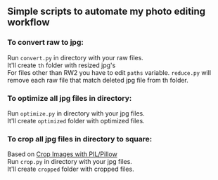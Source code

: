 ## Simple scripts to automate my photo editing workflow

### To convert raw to jpg:
  Run ```convert.py``` in directory with your raw files. <br/> It'll create ```th``` folder with resized jpg's <br/>
  For files other than RW2 you have to edit ```paths``` variable.
  ```reduce.py``` will remove each raw file that match deleted jpg file from th folder.

### To optimize all jpg files in directory:
  Run ```optimize.py``` in directory with your jpg files. <br/> It'll create ```optimized``` folder with optimized files.

### To crop all jpg files in directory to square:
  Based on [Crop Images with PIL/Pillow](http://matthiaseisen.com/pp/patterns/p0202/) <br/>
  Run ```crop.py``` in directory with your jpg files. <br/> It'll create ```cropped``` folder with cropped files.